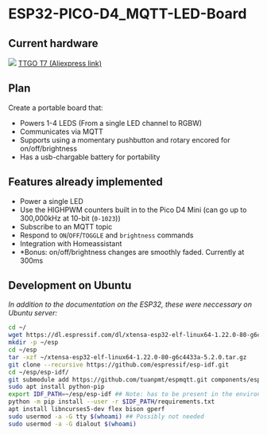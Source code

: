 # ESP32-PICO-D4_MQTT-LED-Board

## Current hardware

![](https://ae01.alicdn.com/kf/HTB1WFm1e3fH8KJjy1zcq6ATzpXaL.jpg?size=102586&height=1000&width=1000&hash=1f1c62b0595c355da2b51ddf27a1f4d3)
[TTGO T7 (Aliexpress link)](https://www.aliexpress.com/item/TTGO-T7-ESP32-WiFi-Module-ESP-32-Bluetooth-PICO-D4-4MB-SPI-Flash-ESP-32-development/32841601867.html?spm=a2g0s.9042311.0.0.1a934c4dHxDQme)

## Plan

 Create a portable board that:

- Powers 1-4 LEDS (From a single LED channel to RGBW)
- Communicates via MQTT
- Supports using a momentary pushbutton and rotary encored for on/off/brightness
- Has a usb-chargable battery for portability



## Features already implemented

- Power a single LED
- Use the HIGHPWM counters built in to the Pico D4 Mini (can go up to 300,000kHz at 10-bit (`0-1023`))
- Subscribe to an MQTT topic
- Respond to `ON`/`OFF`/`TOGGLE` and `brightness` commands
- Integration with Homeassistant
- *Bonus: on/off/brightness changes are smoothly faded. Currently at 300ms


## Development on Ubuntu
*In addition to the documentation on the ESP32, these were neccessary on Ubuntu server:*

```bash
cd ~/
wget https://dl.espressif.com/dl/xtensa-esp32-elf-linux64-1.22.0-80-g6c4433a-5.2.0.tar.gz
mkdir -p ~/esp
cd ~/esp
tar -xzf ~/xtensa-esp32-elf-linux64-1.22.0-80-g6c4433a-5.2.0.tar.gz
git clone --recursive https://github.com/espressif/esp-idf.git
cd ~/esp/esp-idf/
git submodule add https://github.com/tuanpmt/espmqtt.git components/espmqtt
sudo apt install python-pip
export IDF_PATH=~/esp/esp-idf ## Note: has to be present in the environment for compiling and flashing
python -m pip install --user -r $IDF_PATH/requirements.txt
apt install libncurses5-dev flex bison gperf
sudo usermod -a -G tty $(whoami) ## Possibly not needed
sudo usermod -a -G dialout $(whoami)
```

